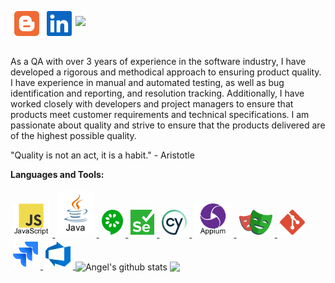 
<a href="https://www.ingenieriazeros.com/">
<img align="left" src="images/blogger.svg" height="40" style="vertical-align:down; margin:6px" alt="blogger">
</a>
<a href="https://www.linkedin.com/in/angelleoneltorrelopez/">
<img align="left" src="images/linkedin-icon.svg" height="40" style="vertical-align:down; margin:6px" alt="linkedin">
</a>

![](https://visitor-badge.glitch.me/badge?page_id=angelleoneltorrelopez.angelleoneltorrelopez)

<br />

<p> As a QA with over 3 years of experience in the software industry, I have developed a rigorous and methodical approach to ensuring product quality. I have experience in manual and automated testing, as well as bug identification and reporting, and resolution tracking. Additionally, I have worked closely with developers and project managers to ensure that products meet customer requirements and technical specifications. I am passionate about quality and strive to ensure that the products delivered are of the highest possible quality.
</p>
<p>
"Quality is not an act, it is a habit." - Aristotle
</p>

**Languages and Tools:**


<a href="https://developer.mozilla.org/es/docs/Web/JavaScript">
<img src="images/javascript.png" height="50" style="vertical-align:down; margin:4px" alt="javascript">
</a>

<a href="https://www.java.com/">
<img src="images/java.png" height="70" style="vertical-align:down; margin:4px" alt="java">
</a>

<a href="https://cucumber.io/">
<img src="images/cucumber.svg" height="40" style="vertical-align:down; margin:4px" alt="cucumber" />
</a>

<a href="https://www.selenium.dev/">
<img src="images/selenium.svg" height="40" style="vertical-align:down; margin:4px" alt="selenium" />
</a>

<a href="https://www.cypress.io/">
<img src="images/cypress-icon.svg" height="40" style="vertical-align:down; margin:4px" alt="cypress" />
</a>

<a href="https://appium.io/">
<img src="images/appium.png" height="50" style="vertical-align:down; margin:4px" alt="appium" />
</a>

<a href="https://playwright.dev/">
<img src="images/playwright.svg" height="40" style="vertical-align:down; margin:4px" alt="playwright" />
</a>

<a href="https://git-scm.com/">
<img src="images/git-icon.svg" height="40" style="vertical-align:down; margin:4px" alt="git" />
</a>

<a href="https://www.atlassian.com/es/software/jira">
<img src="images/jira.svg" height="40" style="vertical-align:down; margin:4px" alt="jira" />
</a>

<a href="https://azure.microsoft.com/es-es/products/devops">
<img src="images/azure-devops.png" height="40" style="vertical-align:down; margin:4px" alt="microsoft azure" />
</a>


<img align="center" src="https://github-readme-stats.vercel.app/api?username=angelleoneltorrelopez&show_icons=true&include_all_commits=true&theme=buefy&hide_border=true" alt="Angel's github stats" />

<img align="center" src="https://github-readme-stats.vercel.app/api/top-langs/?username=angelleoneltorrelopez&layout=compact&theme=buefy&hide_border=true" />